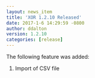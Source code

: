 ```yaml
---
layout: news_item
title: 'XOR 1.2.10 Released'
date: 2017-1-6 14:29:59 -0800
author: ddalton
version: 1.2.10
categories: [release]
---
```


The following feature was added:
1. Import of CSV file

